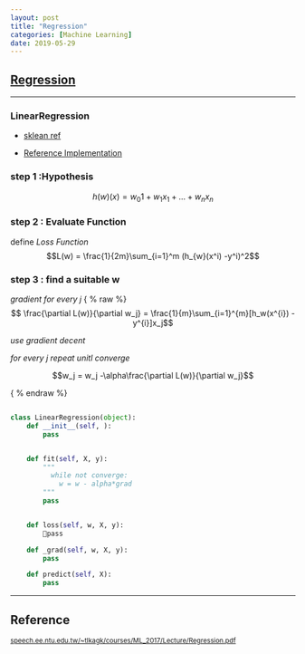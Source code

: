 ```yaml
---
layout: post
title: "Regression"
categories: [Machine Learning]
date: 2019-05-29
---
```


## [Regression](/assets/Regression.pdf)

---

<h3>LinearRegression</h3>

- [sklean ref](https://scikit-learn.org/stable/modules/linear_model.html#ordinary-least-squares)

- [Reference Implementation](http://localhost:8888/notebooks/LR.ipynb)  


### step 1 :Hypothesis
$$h(w)(x) = w_{0}1+w_{1}x_1+...+w_nx_n$$

### step 2 : Evaluate Function
define *Loss Function*  
$$L(w) = \frac{1}{2m}\sum_{i=1}^m (h_{w}(x^i) -y^i)^2$$

### step 3 : find a suitable w

*gradient*  *for every j*
{ % raw %}
$$ \frac{\partial L(w)}{\partial w_j} = \frac{1}{m}\sum_{i=1}^{m}[h_w(x^{i}) -y^{i}]x_j$$

*use gradient decent*

*for every j repeat unitl converge*

$$w_j = w_j -\alpha\frac{\partial L(w)}{\partial w_j}$$

{ % endraw %}
```python

class LinearRegression(object):
    def __init__(self, ):
        pass


    def fit(self, X, y):
        """
          while not converge:
            w = w - alpha*grad
        """
        pass


    def loss(self, w, X, y):
        pass

    def _grad(self, w, X, y):
        pass

    def predict(self, X):
        pass
```










---
<h2>Reference</h2>

<small>[speech.ee.ntu.edu.tw/~tlkagk/courses/ML_2017/Lecture/Regression.pdf](http://speech.ee.ntu.edu.tw/~tlkagk/courses/ML_2017/Lecture/Regression.pdf)</small>
